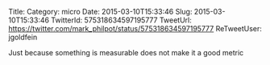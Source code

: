 Title: 
Category: micro
Date: 2015-03-10T15:33:46
Slug: 2015-03-10T15:33:46
TwitterId: 575318634597195777
TweetUrl: https://twitter.com/mark_philpot/status/575318634597195777
ReTweetUser: jgoldfein

<i class="fa fa-retweet" aria-hidden="true"></i> Just because something is measurable does not make it a good metric